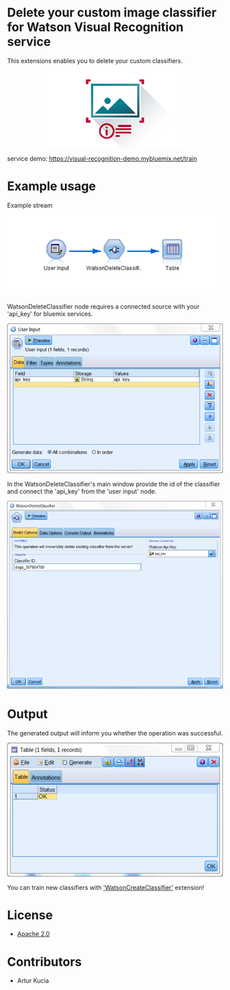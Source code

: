 # Delete your custom image classifier for Watson Visual Recognition service

This extensions enables you to delete your custom classifiers.

<p align="center">
  <img src="Watson Delete Classifier/default.png"/ width=320px>
</p>

service demo:
https://visual-recognition-demo.mybluemix.net/train

# Example usage

Example stream

<p align="center">
  <img src="Watson Delete Classifier/Screenshot/stream.PNG"/ width=600px>
</p>


WatsonDeleteClassifier node requires a connected source with your 'api_key' for bluemix services. 

<p align="center">
  <img src="Watson Delete Classifier/Screenshot/input1.PNG"/ width=600px>
</p>

In the WatsonDeleteClassifier's main window provide the id of the classifier and connect the 'api_key' from the 'user input' node.


<p align="center">
  <img src="Watson Delete Classifier/Screenshot/input2.PNG"/ width=600px>
</p>
	
	
# Output

The generated output will inform you whether the operation was successful.


<p align="center">
  <img src="Watson Delete Classifier/Screenshot/output.PNG"/ width=600px>
</p>

You can train new classifiers with ['WatsonCreateClassifier'][2] extension!



# License
- [Apache 2.0][1]

# Contributors
- Artur Kucia

 [1]: http://www.apache.org/licenses/LICENSE-2.0.html
 [2]: https://github.com/SpssModelerExtensions/WatsonCreateClassifier
